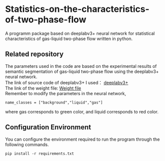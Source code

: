 # Statistics-on-the-characteristics-of-two-phase-flow
A programm package based on deeplabv3+ neural network for statistical characteristics of gas-liquid two-phase flow written in python.
## Related repository
The parameters used in the code are based on the experimental results of semantic segmentation of gas-liquid two-phase flow using the deeplabv3+ neural network.   
The link of source code of deeplabv3+ I used：
[deeplabv3+](https://github.com/bubbliiiing/deeplabv3-plus-pytorch)   
The link of the weight file:
[Weight file](https://drive.google.com/file/d/1YD-unu-BO5ZAAszYWBkj8oB8G-iTN72o/view?usp=share_link)   
Remember to modify the parameters in the neural network,
```
name_classes = ["background","liquid","gas"]
```
where gas corresponds to green color, and liquid corresponds to red color.
## Configuration Environment
You can configure the environment required to run the program through the following commands.
```
pip install -r requirements.txt
```
